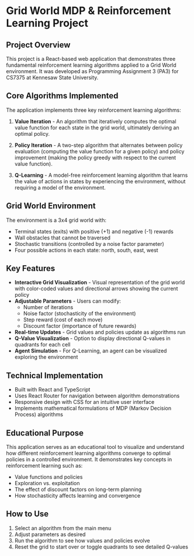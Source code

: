 # Grid World MDP & Reinforcement Learning Project

## Project Overview

This project is a React-based web application that demonstrates three fundamental reinforcement learning algorithms applied to a Grid World environment. It was developed as Programming Assignment 3 (PA3) for CS7375 at Kennesaw State University.

## Core Algorithms Implemented

The application implements three key reinforcement learning algorithms:

1. **Value Iteration** - An algorithm that iteratively computes the optimal value function for each state in the grid world, ultimately deriving an optimal policy.

2. **Policy Iteration** - A two-step algorithm that alternates between policy evaluation (computing the value function for a given policy) and policy improvement (making the policy greedy with respect to the current value function).

3. **Q-Learning** - A model-free reinforcement learning algorithm that learns the value of actions in states by experiencing the environment, without requiring a model of the environment.

## Grid World Environment

The environment is a 3x4 grid world with:
- Terminal states (exits) with positive (+1) and negative (-1) rewards
- Wall obstacles that cannot be traversed
- Stochastic transitions (controlled by a noise factor parameter)
- Four possible actions in each state: north, south, east, west

## Key Features

- **Interactive Grid Visualization** - Visual representation of the grid world with color-coded values and directional arrows showing the current policy
- **Adjustable Parameters** - Users can modify:
  - Number of iterations
  - Noise factor (stochasticity of the environment)
  - Step reward (cost of each move)
  - Discount factor (importance of future rewards)
- **Real-time Updates** - Grid values and policies update as algorithms run
- **Q-Value Visualization** - Option to display directional Q-values in quadrants for each cell
- **Agent Simulation** - For Q-Learning, an agent can be visualized exploring the environment

## Technical Implementation

- Built with React and TypeScript
- Uses React Router for navigation between algorithm demonstrations
- Responsive design with CSS for an intuitive user interface
- Implements mathematical formulations of MDP (Markov Decision Process) algorithms

## Educational Purpose

This application serves as an educational tool to visualize and understand how different reinforcement learning algorithms converge to optimal policies in a controlled environment. It demonstrates key concepts in reinforcement learning such as:

- Value functions and policies
- Exploration vs. exploitation
- The effect of discount factors on long-term planning
- How stochasticity affects learning and convergence

## How to Use

1. Select an algorithm from the main menu
2. Adjust parameters as desired
3. Run the algorithm to see how values and policies evolve
4. Reset the grid to start over or toggle quadrants to see detailed Q-values
